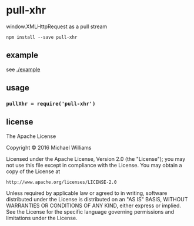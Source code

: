 # pull-xhr

window.XMLHttpRequest as a pull stream

```shell
npm install --save pull-xhr
```

## example

see [./example](https://ahdinosaur.github.io/pull-xhr)

## usage

### `pullXhr = require('pull-xhr')`

## license

The Apache License

Copyright &copy; 2016 Michael Williams

Licensed under the Apache License, Version 2.0 (the "License");
you may not use this file except in compliance with the License.
You may obtain a copy of the License at

    http://www.apache.org/licenses/LICENSE-2.0

Unless required by applicable law or agreed to in writing, software
distributed under the License is distributed on an "AS IS" BASIS,
WITHOUT WARRANTIES OR CONDITIONS OF ANY KIND, either express or implied.
See the License for the specific language governing permissions and
limitations under the License.
